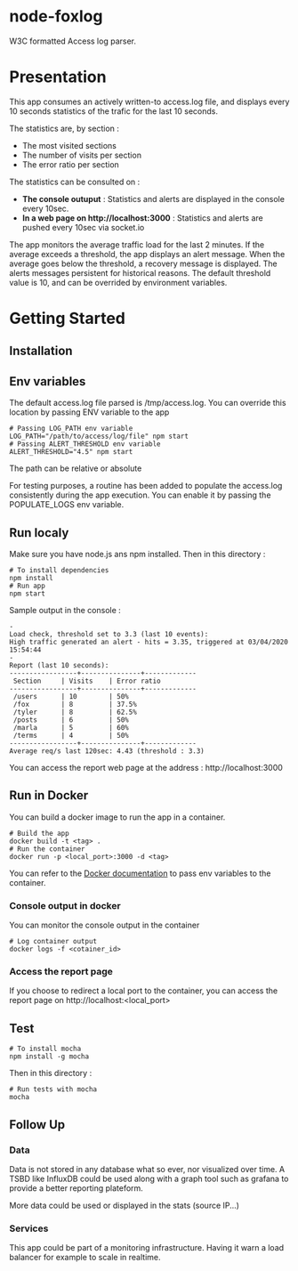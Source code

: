 # node-foxlog

W3C formatted Access log parser.

# Presentation
This app consumes an actively written-to access.log file, and displays every 10 seconds statistics of the trafic for the last 10 seconds. 

The statistics are, by section :
-   The most visited sections
-   The number of visits per section
-   The error ratio per section

The statistics can be consulted on :
-   **The console outuput** : Statistics and alerts are displayed in the console every 10sec.
-   **In a web page on http://localhost:3000** : Statistics and alerts are pushed every 10sec via socket.io

The app monitors the average traffic load for the last 2 minutes. If the average exceeds a threshold, the app displays an alert message. When the average goes below the threshold, a recovery message is displayed.
The alerts messages persistent for historical reasons.
The default threshold value is 10, and can be overrided by environment variables.

# Getting Started
## Installation

## Env variables
The default access.log file parsed is /tmp/access.log.
You can override this location by passing ENV variable to the app

    # Passing LOG_PATH env variable
    LOG_PATH="/path/to/access/log/file" npm start
    # Passing ALERT_THRESHOLD env variable
    ALERT_THRESHOLD="4.5" npm start
The path can be relative or absolute

For testing purposes, a routine has been added to populate the access.log consistently during the app execution.
You can enable it by passing the POPULATE_LOGS env variable.

## Run localy
Make sure you have node.js ans npm installed. Then in this directory :

    # To install dependencies
    npm install
    # Run app
    npm start

Sample output in the console :
```
-
Load check, threshold set to 3.3 (last 10 events):
High traffic generated an alert - hits = 3.35, triggered at 03/04/2020 15:54:44
-
Report (last 10 seconds): 
-----------------+---------------+-------------
 Section  	 | Visits    | Error ratio
-----------------+---------------+-------------
 /users      | 10		 | 50%
 /fox    	 | 8		 | 37.5%
 /tyler  	 | 8		 | 62.5%
 /posts  	 | 6		 | 50%
 /marla  	 | 5		 | 60%
 /terms  	 | 4		 | 50%
-----------------+---------------+-------------
Average req/s last 120sec: 4.43 (threshold : 3.3)
```
You can access the report web page at the address : http://localhost:3000

## Run in Docker
You can build a docker image to run the app in a container.

    # Build the app
    docker build -t <tag> .
    # Run the container
    docker run -p <local_port>:3000 -d <tag>


You can refer to the [Docker documentation](https://docs.docker.com/engine/reference/commandline/run/#set-environment-variables--e---env---env-file "Docker documentation") to pass env variables to the container. 

### Console output in docker
You can monitor the console output in the container

    # Log container output
    docker logs -f <cotainer_id>

### Access the report page
If you choose to redirect a local port to the container, you can access the report page on http://localhost:<local_port>

## Test

    # To install mocha
    npm install -g mocha

Then in this directory :

    # Run tests with mocha
    mocha

## Follow Up
### Data
Data is not stored in any database what so ever, nor visualized over time.
A TSBD like InfluxDB could be used along with a graph tool such as grafana to provide a better reporting plateform.

More data could be used or displayed in the stats (source IP...)

### Services
This app could be part of a monitoring infrastructure.
Having it warn a load balancer for example to scale in realtime.
